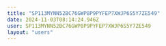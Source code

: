 ```yaml
---
title: "SP113MYNN52BC76GWP8P9PYFEP7XWJP6S5Y7ZE549"
date: 2024-11-03T08:14:24.946Z
user: SP113MYNN52BC76GWP8P9PYFEP7XWJP6S5Y7ZE549
layout: "users"
---
```

    